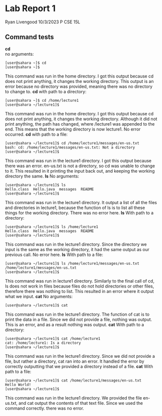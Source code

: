 # Lab Report 1
Ryan Livengood
10/3/2023
P
CSE 15L

## Command tests
**cd**
<br />
no arguments: 
```
[user@sahara ~]$ cd
[user@sahara ~]$ 
```
This command was run in the home directory. I got this output because cd does not print anything, it changes the working directory. This output is an error because no directory was provided, meaning there was no directory to change to.
**cd**
with path to a directory:
```
[user@sahara ~]$ cd /home/lecture1
[user@sahara ~/lecture1]$ 
```
This command was run in the home directory. I got this output because cd does not print anything, it changes the working directory. Although it did not print anything, the path has changed, where /lecture1 was appended to the end. This means that the working directory is now lecture1. No error occurred.
**cd**
with path to a file:
```
[user@sahara ~/lecture1]$ cd /home/lecture1/messages/en-us.txt
bash: cd: /home/lecture1/messages/en-us.txt: Not a directory
[user@sahara ~/lecture1]$ 
```
This command was run in the lecture1 directory. I got this output because there was an error. en-us.txt is not a directory, so cd was unable to change to it. This resulted in it printing the input back out, and keeping the working directory the same.
**ls**
No arguments: 
```
[user@sahara ~/lecture1]$ ls
Hello.class  Hello.java  messages  README
[user@sahara ~/lecture1]$ 
```
This command was run in the lecture1 directory. It output a list of all the files and directories in lecture1, because the function of ls is to list all these things for the working directory. There was no error here.
**ls**
With path to a directory:
```
[user@sahara ~/lecture1]$ ls /home/lecture1
Hello.class  Hello.java  messages  README
[user@sahara ~/lecture1]$ 
```
This command was run in the lecture1 directory. Since the directory we input is the same as the working directory, it had the same output as our previous call. No error here.
**ls**
With path to a file:
```
[user@sahara ~/lecture1]$ ls /home/lecture1/messages/en-us.txt
/home/lecture1/messages/en-us.txt
[user@sahara ~/lecture1]$ 
```
This command was run in lecture1 directory. Similarly to the final call of cd, ls does not work in files because files do not hold directories or other files, therefore there was nothing to list. This resulted in an error where it output what we input.
**cat**
No arguments: 
```
[user@sahara ~/lecture1]$ cat
```
This command was run in the lecture1 directory. The function of cat is to print the data in a file. Since we did not provide a file, nothing was output. This is an error, and as a result nothing was output.
**cat**
With path to a directory:
```
[user@sahara ~/lecture1]$ cat /home/lecture1
cat: /home/lecture1: Is a directory
[user@sahara ~/lecture1]$ 
```
This command was run in the lecture1 directory. Since we did not provide a file, but rather a directory, cat ran into an error. It handled the error by correctly outputting that we provided a directory instead of a file.
**cat**
With path to a file:
```
[user@sahara ~/lecture1]$ cat /home/lecture1/messages/en-us.txt
Hello World!
[user@sahara ~/lecture1]$
```
This command was run in the lecture1 directory. We provided the file en-us.txt, and cat output the contents of that text file. Since we used the command correctly. there was no error.

